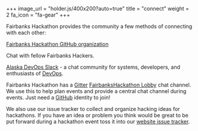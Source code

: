 +++
image_url = "holder.js/400x200?auto=true"
title = "connect"
weight = 2
fa_icon = "fa-gear"
+++

Fairbanks Hackathon provides the community a few methods of connecting with each other:

[Fairbanks Hackathon GitHub organization](https://github.com/FairbanksHackathon)

<i class="fa fa-comments-o fa-2x" aria-hidden="true"></i>

Chat with fellow Fairbanks Hackers.

<i class="fa fa-slack fa-2x" aria-hidden="true"></i>

[Alaska DevOps Slack](https://akdevops.slack.com) - a chat community for systems, developers, and enthusiasts of [DevOps](https://en.wikipedia.org/wiki/DevOps).

<i class="fa fa-comment-o fa-2x" aria-hidden="true"></i>

Fairbanks Hackathon has a [Gitter](gitter.im) [FairbanksHackathon Lobby](https://gitter.im/FairbanksHackathon/Lobby) chat channel. We use this to help plan events and provide a central chat channel during events. Just need a [GitHub](https://github.com) identity to join!

<i class="fa fa-lightbulb-o fa-2x" aria-hidden="true"></i>

We also use our issue tracker to collect and organize hacking ideas for hackathons.  If you have an idea or problem you think would be great to be put forward during a hackathon event toss it into our [website issue tracker](https://github.com/FairbanksHackathon/fairbankshackathon.github.io/issues).
